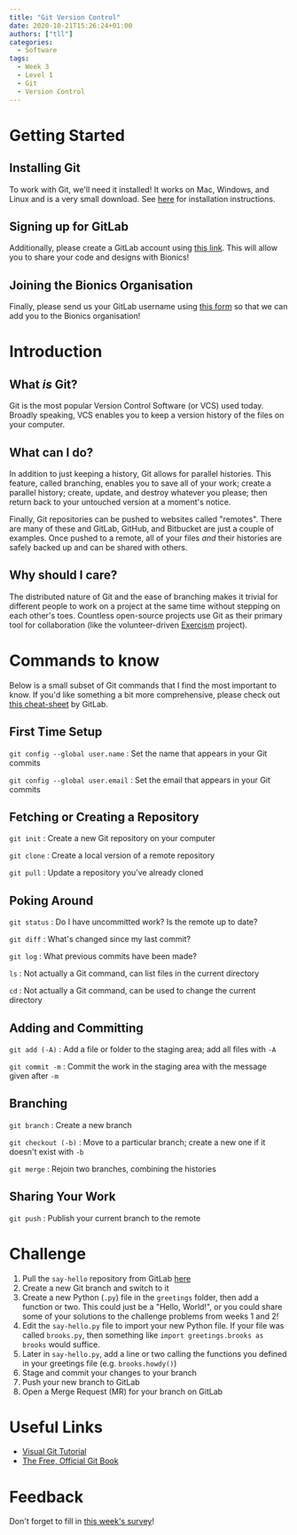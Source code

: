 ```yaml
---
title: "Git Version Control"
date: 2020-10-21T15:26:24+01:00
authors: ["tll"]
categories:
  - Software
tags:
  - Week 3
  - Level 1
  - Git
  - Version Control
---
```


Getting Started
===============

Installing Git
--------------

To work with Git, we\'ll need it installed! It works on Mac, Windows,
and Linux and is a very small download. See
[here](https://git-scm.com/book/en/v2/Getting-Started-Installing-Git)
for installation instructions.

Signing up for GitLab
---------------------

Additionally, please create a GitLab account using [this
link](https://gitlab.com/users/sign_in#register-pane). This will allow
you to share your code and designs with Bionics!

Joining the Bionics Organisation
--------------------------------

Finally, please send us your GitLab username using [this
form](https://forms.gle/veijM3qMT8WKdV3j8) so that we can add you to the
Bionics organisation!

Introduction
============

What *is* Git?
--------------

Git is the most popular Version Control Software (or VCS) used today.
Broadly speaking, VCS enables you to keep a version history of the files
on your computer.

What can I do?
--------------

In addition to just keeping a history, Git allows for parallel
histories. This feature, called branching, enables you to save all of
your work; create a parallel history; create, update, and destroy
whatever you please; then return back to your untouched version at a
moment\'s notice.

Finally, Git repositories can be pushed to websites called \"remotes\".
There are many of these and GitLab, GitHub, and Bitbucket are just a
couple of examples. Once pushed to a remote, all of your files *and*
their histories are safely backed up and can be shared with others.

Why should I care?
------------------

The distributed nature of Git and the ease of branching makes it trivial
for different people to work on a project at the same time without
stepping on each other\'s toes. Countless open-source projects use Git
as their primary tool for collaboration (like the volunteer-driven
[Exercism](https://github.com/exercism/) project).

Commands to know
================

Below is a small subset of Git commands that I find the most important
to know. If you\'d like something a bit more comprehensive, please check
out [this
cheat-sheet](https://about.gitlab.com/images/press/git-cheat-sheet.pdf)
by GitLab.

First Time Setup
----------------

`git config --global user.name`
:   Set the name that appears in your Git commits

`git config --global user.email`
:   Set the email that appears in your Git commits

Fetching or Creating a Repository
---------------------------------

`git init`
:   Create a new Git repository on your computer

`git clone`
:   Create a local version of a remote repository

`git pull`
:   Update a repository you\'ve already cloned

Poking Around
-------------

`git status`
:   Do I have uncommitted work? Is the remote up to date?

`git diff`
:   What\'s changed since my last commit?

`git log`
:   What previous commits have been made?

`ls`
:   Not actually a Git command, can list files in the current directory

`cd`
:   Not actually a Git command, can be used to change the current
    directory

Adding and Committing
---------------------

`git add (-A)`
:   Add a file or folder to the staging area; add all files with `-A`

`git commit -m`
:   Commit the work in the staging area with the message given after
    `-m`

Branching
---------

`git branch`
:   Create a new branch

`git checkout (-b)`
:   Move to a particular branch; create a new one if it doesn\'t exist
    with `-b`

`git merge`
:   Rejoin two branches, combining the histories

Sharing Your Work
-----------------

`git push`
:   Publish your current branch to the remote

Challenge
=========

1.  Pull the `say-hello` repository from GitLab
    [here](https://gitlab.com/sheffield-bionics/say-hello)
2.  Create a new Git branch and switch to it
3.  Create a new Python (`.py`) file in the `greetings` folder, then add
    a function or two. This could just be a \"Hello, World!\", or you
    could share some of your solutions to the challenge problems from
    weeks 1 and 2!
4.  Edit the `say-hello.py` file to import your new Python file. If your
    file was called `brooks.py`, then something like
    `import greetings.brooks as
      brooks` would suffice.
5.  Later in `say-hello.py`, add a line or two calling the functions you
    defined in your greetings file (e.g. `brooks.howdy()`)
6.  Stage and commit your changes to your branch
7.  Push your new branch to GitLab
8.  Open a Merge Request (MR) for your branch on GitLab

Useful Links
============

-   [Visual Git Tutorial](https://learngitbranching.js.org/)
-   [The Free, Official Git Book](https://git-scm.com/book/en/v2)

Feedback
========

Don't forget to fill in [this week's survey](https://forms.gle/r1mGLR2YKGHw9upW9)!